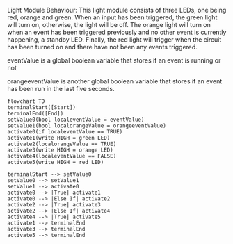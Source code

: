 Light Module Behaviour: This light module consists of three LEDs, one being red, orange and green. When an input has been triggered, the green light will turn on, otherwise, the light will be off. The orange light will turn on when an event has been triggered previously and no other event is currently happening, a standby LED. Finally, the red light will trigger when the circuit has been turned on and there have not been any events triggered. 

eventValue is a global boolean variable that stores if an event is running or not

orangeeventValue is another global boolean variable that stores if an event has been run in the last five seconds.

```mermaid
flowchart TD
terminalStart([Start])
terminalEnd([End])
setValue0(bool localeventValue = eventValue)
setValue1(bool localorangeValue = orangeeventValue)
activate0(if localeventValue == TRUE)
activate1(write HIGH = green LED)
activate2(localorangeValue == TRUE)
activate3(write HIGH = orange LED)
activate4(localeventValue == FALSE)
activate5(write HIGH = red LED)
   
terminalStart --> setValue0
setValue0 --> setValue1
setValue1 --> activate0
activate0 --> |True| activate1
activate0 --> |Else If| activate2
activate2 --> |True| activate3
activate2 --> |Else If| activate4
activate4 --> |True| activate5
activate1 --> terminalEnd
activate3 --> terminalEnd
activate5 --> terminalEnd 
```
